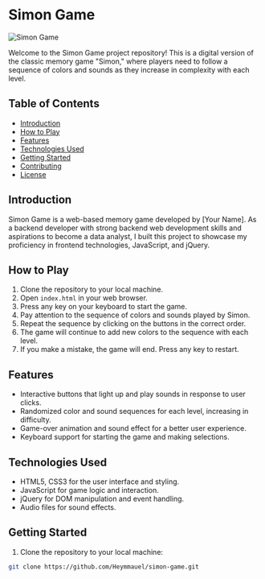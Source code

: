 # Simon Game

![Simon Game](link_to_screenshot_or_gif)

Welcome to the Simon Game project repository! This is a digital version of the classic memory game "Simon," where players need to follow a sequence of colors and sounds as they increase in complexity with each level.

## Table of Contents

- [Introduction](#introduction)
- [How to Play](#how-to-play)
- [Features](#features)
- [Technologies Used](#technologies-used)
- [Getting Started](#getting-started)
- [Contributing](#contributing)
- [License](#license)

## Introduction

Simon Game is a web-based memory game developed by [Your Name]. As a backend developer with strong backend web development skills and aspirations to become a data analyst, I built this project to showcase my proficiency in frontend technologies, JavaScript, and jQuery.

## How to Play

1. Clone the repository to your local machine.
2. Open `index.html` in your web browser.
3. Press any key on your keyboard to start the game.
4. Pay attention to the sequence of colors and sounds played by Simon.
5. Repeat the sequence by clicking on the buttons in the correct order.
6. The game will continue to add new colors to the sequence with each level.
7. If you make a mistake, the game will end. Press any key to restart.

## Features

- Interactive buttons that light up and play sounds in response to user clicks.
- Randomized color and sound sequences for each level, increasing in difficulty.
- Game-over animation and sound effect for a better user experience.
- Keyboard support for starting the game and making selections.

## Technologies Used

- HTML5, CSS3 for the user interface and styling.
- JavaScript for game logic and interaction.
- jQuery for DOM manipulation and event handling.
- Audio files for sound effects.

## Getting Started

1. Clone the repository to your local machine:

```bash
git clone https://github.com/Heymmauel/simon-game.git
```
